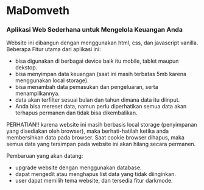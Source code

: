 # MaDomveth
### Aplikasi Web Sederhana untuk Mengelola Keuangan Anda

Website ini dibangun dengan menggunakan html, css, dan javascript vanilla. Beberapa Fitur utama dari aplikasi ini:
- bisa digunakan di berbagai device baik itu mobile, tablet maupun dekstop. 
- bisa menyimpan data keuangan (saat ini masih terbatas 5mb karena menggunakan local storage). 
- bisa menambah data pemasukan dan pengeluaran, serta menampilkannya. 
- data akan terfilter sesuai bulan dan tahun dimana data itu diinput. 
- Anda bisa mereset data, namun perlu diperhatikan semua data akan terhapus permanen dan tidak bisa dikembalikan. 

PERHATIAN!!
karena website ini masih berbasis local storage (penyimpanan yang disediakan oleh browser), maka berhati-hatilah ketika anda membersihkan data pada browser. Saat cookie browser dihapus, maka semua data yang tersimpan pada website ini akan hilang secara permanen. 

Pembaruan yang akan datang:
- upgrade website dengan menggunakan database. 
- dapat mengedit atau menghapus list data yang tidak diinginkan. 
- user dapat memilih tema website, dan tersedia fitur darkmode. 
